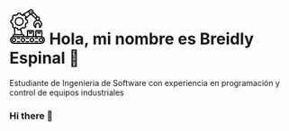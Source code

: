 # ![Texto Alternativo](https://github.com/BreidlyAE/BreidlyAE/blob/02547261e052175516072739b56e17410bb5c775/manufacturing64fb.png) Hola, mi nombre es Breidly Espinal 👋

<!-- insetar portada (Opcional) -->

Estudiante de Ingenieria de Software con experiencia en programación y control de equipos industriales

### Hi there 👋

<!--
**BreidlyAE/BreidlyAE** is a ✨ _special_ ✨ repository because its `README.md` (this file) appears on your GitHub profile.

Here are some ideas to get you started:

- 🔭 I’m currently working on ...
- 🌱 I’m currently learning ...
- 👯 I’m looking to collaborate on ...
- 🤔 I’m looking for help with ...
- 💬 Ask me about ...
- 📫 How to reach me: ...
- 😄 Pronouns: ...
- ⚡ Fun fact: ...
-->
